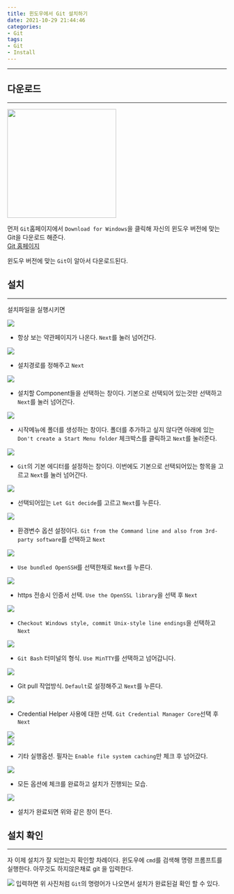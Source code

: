 ```yaml
---
title: 윈도우에서 Git 설치하기
date: 2021-10-29 21:44:46
categories: 
- Git
tags: 
- Git
- Install
---
```



---

다운로드
---
---
<img src="/images/git_install/git_install_1.png" width="250">   

먼저 `Git`홈페이지에서 `Download for Windows`을 클릭해 자신의 윈도우 버전에 맞는 Git을 다운로드 해준다.   
    [Git 홈페이지](https://git-scm.com/)   

윈도우 버전에 맞는 `Git`이 알아서 다운로드된다.

설치
---
---
설치파일을 실행시키면  

![](/images/git_install/git_install_2.png)   
* 항상 보는 약관페이지가 나온다. `Next`를 눌러 넘어간다.   

![](/images/git_install/git_install_3.png)   
* 설치경로를 정해주고 `Next`

![](/images/git_install/git_install_4.png)   
* 설치할 Component들을 선택하는 창이다. 기본으로 선택되어 있는것만 선택하고 `Next`를 눌러 넘어간다.

![](/images/git_install/git_install_5.png)   
* 시작메뉴에 폴더를 생성하는 창이다. 폴더를 추가하고 싶지 않다면 아래에 있는 `Don't create a Start Menu folder` 체크박스를 클릭하고 `Next`를 눌러준다.

![](/images/git_install/git_install_6.png)   
* `Git`의 기본 에디터를 설정하는 창이다. 이번에도 기본으로 선택되어있는 항목을 고르고 `Next`를 눌러 넘어간다.

![](/images/git_install/git_install_7.png)   
* 선택되어있는 `Let Git decide`를 고르고 `Next`를 누른다.

![](/images/git_install/git_install_8.png)   
* 환경변수 옵션 설정이다. `Git from the Command line and also from 3rd-party software`를 선택하고 `Next`

![](/images/git_install/git_install_9.png)   
* `Use bundled OpenSSH`를 선택한채로 `Next`를 누른다.

![](/images/git_install/git_install_10.png)   
* https 전송시 인증서 선택. `Use the OpenSSL library`을 선택 후 `Next`

![](/images/git_install/git_install_11.png)   
* `Checkout Windows style, commit Unix-style line endings`을 선택하고 `Next`

![](/images/git_install/git_install_12.png)   
* `Git Bash` 터미널의 형식. `Use MinTTY`를 선택하고 넘어갑니다.

![](/images/git_install/git_install_13.png)   
* Git pull 작업방식. `Default`로 설정해주고 `Next`를 누른다.

![](/images/git_install/git_install_14.png)   
* Credential Helper 사용에 대한 선택. `Git Credential Manager Core`선택 후 `Next`

![](/images/git_install/git_install_15.png)   
![](/images/git_install/git_install_16.png)   
* 기타 실행옵션. 필자는 `Enable file system caching`만 체크 후 넘어갔다.

![](/images/git_install/git_install_17.png)   
* 모든 옵션에 체크를 완료하고 설치가 진행되는 모습.

![](/images/git_install/git_install_18.png)   
* 설치가 완료되면 위와 같은 창이 뜬다.

설치 확인
---
---
자 이제 설치가 잘 되었는지 확인할 차례이다.
윈도우에 `cmd`를 검색해 명령 프롬프트를 실행한다.
아무것도 하지않은채로 git 을 입력한다.   

![](/images/git_install/git_install_19.png)
입력하면 위 사진처럼 `Git`의 명령어가 나오면서 설치가 완료된걸 확인 할 수 있다.